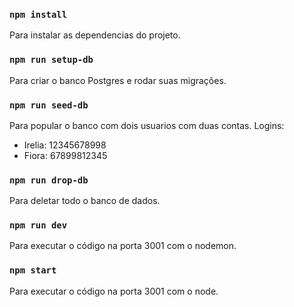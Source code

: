 

### `npm install`

Para instalar as dependencias do projeto.

### `npm run setup-db`

Para criar o banco Postgres e rodar suas migrações.

### `npm run seed-db`

Para popular o banco com dois usuarios com duas contas. 
Logins: 
- Irelia: 12345678998
- Fiora: 67899812345

### `npm run drop-db`

Para deletar todo o banco de dados.

### `npm run dev`

Para executar o código na porta 3001 com o nodemon.

### `npm start`

Para executar o código na porta 3001 com o node.

